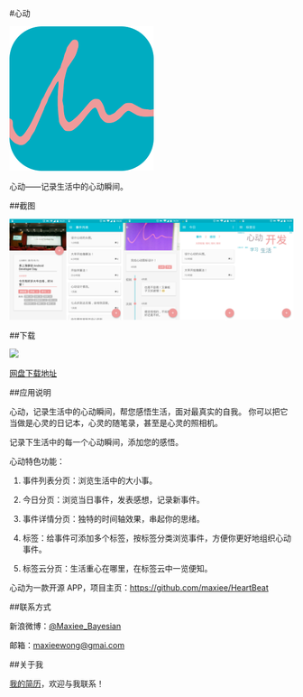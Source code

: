 #心动

![icon](icon.png)

心动——记录生活中的心动瞬间。

##截图

![screenshot](screenshot.png)

##下载

<a href="https://play.google.com/store/apps/details?id=com.maxiee.heartbeat"><img src="http://www.android.com/images/brand/get_it_on_play_logo_large.png"/></a>

[网盘下载地址](http://pan.baidu.com/s/1kTjBURl)

##应用说明

心动，记录生活中的心动瞬间，帮您感悟生活，面对最真实的自我。
你可以把它当做是心灵的日记本，心灵的随笔录，甚至是心灵的照相机。

记录下生活中的每一个心动瞬间，添加您的感悟。

心动特色功能：

1. 事件列表分页：浏览生活中的大小事。

2. 今日分页：浏览当日事件，发表感想，记录新事件。

3. 事件详情分页：独特的时间轴效果，串起你的思绪。

4. 标签：给事件可添加多个标签，按标签分类浏览事件，方便你更好地组织心动事件。

5. 标签云分页：生活重心在哪里，在标签云中一览便知。

心动为一款开源 APP，项目主页：https://github.com/maxiee/HeartBeat

##联系方式

新浪微博：[@Maxiee_Bayesian](http://weibo.com/maxiee)

邮箱：maxieewong@gmai.com

##关于我

[我的简历](http://maxiee.github.io/static/html/resume.html)，欢迎与我联系！